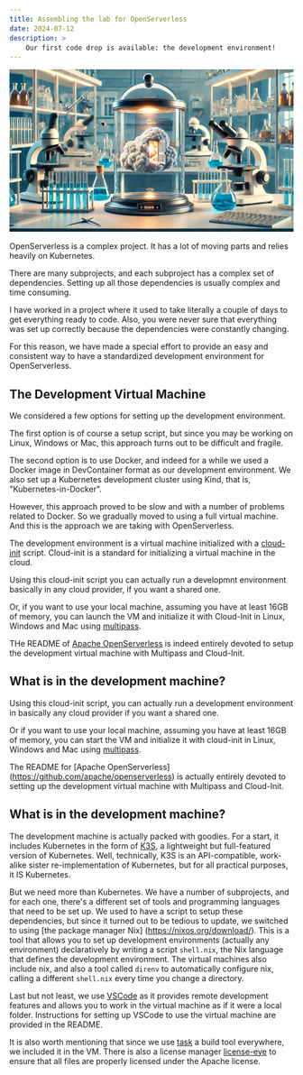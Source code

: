 ```yaml
---
title: Assembling the lab for OpenServerless
date: 2024-07-12
description: >
    Our first code drop is available: the development environment!
---
```


<img src="/blog/devenv.png" alt="Development environment as a laboratory" class="mb-2 img-fluid">



OpenServerless is a complex project. It has a lot of moving parts and relies heavily on Kubernetes.

There are many subprojects, and each subproject has a complex set of dependencies.  Setting up all those dependencies is usually complex and time consuming.

I have worked in a project where it used to take literally a couple of days to get everything ready to code. Also, you were never sure that everything was set up correctly because the dependencies were constantly changing.

For this reason, we have made a special effort to provide an easy and consistent way to have a standardized development environment for OpenServerless.

## The Development Virtual Machine

We considered a few options for setting up the development environment.

The first option is of course a setup script, but since you may be working on Linux, Windows or Mac, this approach turns out to be difficult and fragile.

The second option is to use Docker, and indeed for a while we used a Docker image in DevContainer format as our development environment. We also set up a Kubernetes development cluster using Kind, that is, "Kubernetes-in-Docker".

However, this approach proved to be slow and with a number of problems related to Docker. So we gradually moved to using a full virtual machine. And this is the approach we are taking with OpenServerless.

The development environment is a virtual machine initialized with a [cloud-init](https://cloud-init.io/) script. Cloud-init is a standard for initializing a virtual machine in the cloud. 

Using this cloud-init script you can actually run a developmnt environment basically in any cloud provider, if you want a shared one. 

Or, if you want to use your local machine, assuming you have at least 16GB of memory, you can launch the VM and initialize it with Cloud-Init in Linux, Windows and Mac using [multipass](https://multipass.run/).

THe README of [Apache OpenServerless](https://github.com/apache/openserverless) is indeed entirely devoted to setup the development virtual machine with Multipass and Cloud-Init.

## What is in the development machine?

Using this cloud-init script, you can actually run a development environment in basically any cloud provider if you want a shared one. 

Or if you want to use your local machine, assuming you have at least 16GB of memory, you can start the VM and initialize it with cloud-init in Linux, Windows and Mac using [multipass](https://multipass.run/).

The README for [Apache OpenServerless] (https://github.com/apache/openserverless) is actually entirely devoted to setting up the development virtual machine with Multipass and Cloud-Init.

## What is in the development machine?

The development machine is actually packed with goodies. For a start, it includes Kubernetes in the form of [K3S](https://k3s.io), a lightweight but full-featured version of Kubernetes. Well, technically, K3S is an API-compatible, work-alike sister re-implementation of Kubernetes, but for all practical purposes, it IS Kubernetes.

But we need more than Kubernetes. We have a number of subprojects, and for each one, there's a different set of tools and programming languages that need to be set up. We used to have a script to setup these dependencies, but since it turned out to be tedious to update, we switched to using [the package manager Nix] (https://nixos.org/download/). This is a tool that allows you to set up development environments (actually any environment) declaratively by writing a script `shell.nix`, the Nix language that defines the development environment. The virtual machines also include nix, and also a tool called `direnv` to automatically configure nix, calling a different `shell.nix` every time you change a directory.

Last but not least, we use [VSCode](https://code.visualstudio.com/) as it provides remote development features and allows you to work in the virtual machine as if it were a local folder. Instructions for setting up VSCode to use the virtual machine are provided in the README.


It is also worth mentioning that since we use [task](https://taskfile.dev/) a build tool everywhere, we included it in the VM. There is also a license manager [license-eye](https://github.com/apache/skywalking-eyes) to ensure that all files are properly licensed under the Apache license.
